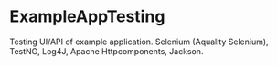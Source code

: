 # ExampleAppTesting
Testing UI/API of example application. Selenium (Aquality Selenium), TestNG, Log4J, Apache Httpcomponents, Jackson.
